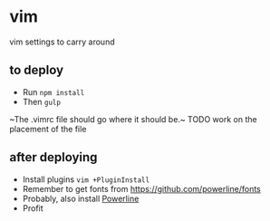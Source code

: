 # vim
vim settings to carry around

## to deploy
- Run `npm install`
- Then `gulp`

~The .vimrc file should go where it should be.~
TODO work on the placement of the file

## after deploying
- Install plugins `vim +PluginInstall`
- Remember to get fonts from https://github.com/powerline/fonts
- Probably, also install [Powerline](https://powerline.readthedocs.io/en/master/installation/osx.html#vim-installation)
- Profit
